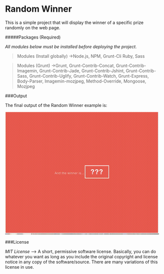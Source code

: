 # Random Winner

This is a simple project that will display the winner of a specific prize randomly on the web page.

#####Packages (Required)

*All modules below must be installed before deploying the project.*

>Modules (Install globally)
->Node.js, NPM, Grunt-Cli Ruby, Sass

>Modules (Grunt)
->Grunt, Grunt-Contrib-Concat, Grunt-Contrib-Imagemin, Grunt-Contrib-Jade, Grunt-Contrib-Jshint, Grunt-Contrib-Sass, Grunt-Contrib-Uglify, Grunt-Contrib-Watch, Grunt-Express, Body-Parser, Imagemin-mozjpeg, Method-Override, Mongoose, Mozjpeg

###Output

The final output of the Random Winner example is:

<img src="https://github.com/rahulnadella/Random_Winner/blob/master/output/output.gif" alt="Random Winner" width="600" height="400" />

###License

*MIT License* --> A short, permissive software license. Basically, you can do whatever you want as long as you include the original copyright and license notice in any copy of the software/source.  There are many variations of this license in use.
